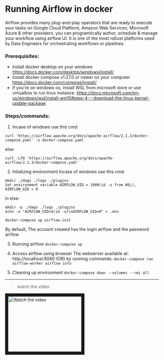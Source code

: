 # Running Airflow in docker
Airflow provides many plug-and-play operators that are ready to execute your tasks on Google Cloud Platform, Amazon Web Services, Microsoft Azure & other providers.
you can programtically author, schedule & manage your workflow using airflow UI.
It is one of the most robust platforms used by Data Engineers for orchestrating workflows or pipelines.

### Prerequisites:
- Install docker desktop on your windows https://docs.docker.com/desktop/windows/install/
- Install docker compose v1.27.0 or newer on your computer https://docs.docker.com/compose/install/
- if you're on windows os, install WSL from microsoft store or use virtualbox to run linux instance.
https://docs.microsoft.com/en-us/windows/wsl/install-win10#step-4---download-the-linux-kernel-update-package


### Steps/commands:

1. Incase of windows use this cmd:
```
curl 'https://airflow.apache.org/docs/apache-airflow/2.1.3/docker-compose.yaml' -o docker-compose.yaml 
```
else:
```
curl -LfO 'https://airflow.apache.org/docs/apache-airflow/2.1.3/docker-compose.yaml'
```

2. Intializing environment
Incase of windows use this cmd:
```
mkdir ./dags ./logs ./plugins
Set environment variable AIRFLOW_UID = 1000(id -u from WSL), AIRFLOW_GID = 0
```
in else: 
```
mkdir -p ./dags ./logs ./plugins
echo -e "AIRFLOW_UID=$(id -u)\nAIRFLOW_GID=0" > .env
```
```docker-compose up airflow-init```

By default, The account created has the login airflow and the password airflow

3. Running airflow
```docker-compose up```

4. Access airflow using browser
The webserver available at: http://localhost:8080
(OR)
by running commands:
```docker-compose run airflow-worker airflow info```


5. Cleaning up environment
```docker-compose down --volumes --rmi all```


---
> watch the video
<a href="http://www.youtube.com/watch?feature=player_embedded&v=rPv1wDQU6cw" target="_blank">
 <img src="http://img.youtube.com/vi/rPv1wDQU6cw/mqdefault.jpg" alt="Watch the video" width="240" height="180" border="10" />
</a>